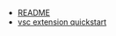   * [README](./README)
  * [vsc extension quickstart](./vsc-extension-quickstart)


[//]: # (generated by https://www.npmjs.com/package/github-wiki-sidebar)
